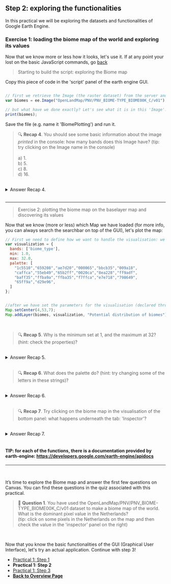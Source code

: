 ## Step 2: exploring the functionalities
In this practical we will be exploring the datasets and functionalities of Google Earth Engine.


### Exercise 1: loading the biome map of the world and exploring its values

Now that we know more or less how it looks, let's use it. 
If at any point your lost on the basic JavaScript commands, go [back](https://cagecode.github.io/WFE-practicals/practical1/intro.html)

> Starting to build the script: exploring the Biome map 

Copy this piece of code in the 'script' panel of the earth engine GUI. 

```javascript

// first we retrieve the Image (the raster dataset) from the server and declare the variable
var biomes = ee.Image("OpenLandMap/PNV/PNV_BIOME-TYPE_BIOME00K_C/v01");

// but what have we done exactly? Let's see what it is in this 'Image'. 
print(biomes);

```

Save the file (e.g. name it 'BiomePlotting') and run it. 


> 🔍 **Recap 4**. You should see some basic information about the image *printed* in the console: how many bands does this Image have? (tip: try clicking on the Image name in the console) <br />
> <br />
> a) 1. <br />
> b) 5. <br />
> c) 8. <br />
> d) 16. <br />

<br />
<details>
<summary>Answer Recap 4.</summary>
Answer A. There is only one band available. This indicates that the Biome map consists of a single raster layer, meaning there are no multiple bands present. In contrast, for other types of data, such as average temperature per month, you would typically expect to see 12 bands — one raster layer for each month.
</details>
<br />

***


> Exercise 2: plotting the biome map on the baselayer map and discovering its values


Now that we know (more or less) which Map we have loaded (for more info, you can always search the searchbar on top of the GUI), let's plot the map: 


```javascript
// First we need to define how we want to handle the visualisation: we need to *declare a variable* that describes how/what we want to plot. 
var visualization = {
  bands: ['biome_type'],
  min: 1.0,
  max: 32.0,
  palette: [
    "1c5510","659208","ae7d20","000065","bbcb35","009a18",
    "caffca","55eb49","65b2ff","0020ca","8ea228","ff9adf",
    "baff35","ffba9a","ffba35","f7ffca","e7e718","798649",
    "65ff9a","d29e96",
  ]
};


//after we have set the parameters for the visualisation (declared through the variable 'visualization'we can actually plot: 
Map.setCenter(4,53,7);
Map.addLayer(biomes, visualization, "Potential distribution of biomes");

```

<br />

> 🔍 **Recap 5**. Why is the minimum set at 1, and the maximum at 32? (hint: check the properties)? <br />

<br />
<details>
<summary>Answer Recap 5.</summary>
If you look in the properties, you will see 20 different classes. However, underneath 'biome_type_class_values' you will see that the data ranges from 1 (index 0) to 32 (index 19).
</details>
<br />

> 🔍 **Recap 6**. What does the palette do? (hint: try changing some of the letters in these strings)? <br />

<br />
<details>
<summary>Answer Recap 6.</summary>
The palette colors the different biome types, of which there are 20.
</details>
<br />

> 🔍 **Recap 7**. Try clicking on the biome map in the visualisation of the bottom panel: what happens underneath the tab: 'Inspector'? <br />

<br />
<details>
<summary>Answer Recap 7.</summary>
The inspector shows the value of the raster cell for the visualized map. You are thus 'inspecting' the raster.
</details>
<br />


#### TIP: for each of the functions, there is a documentation provided by earth-engine: https://developers.google.com/earth-engine/apidocs

***
<br />

It’s time to explore the Biome map and answer the first few questions on Canvas. You can find these questions in the quiz associated with this practical.

> 📝 **Question 1**. You have used the OpenLandMap/PNV/PNV_BIOME-TYPE_BIOME00K_C/v01 dataset to make a biome map of the world.
> What is the dominant pixel value in the Netherlands? <br />
> (tip: click on some pixels in the Netherlands on the map and then check the value in the 'inspector' panel on the right)

<br />


Now that you know the basic functionalities of the GUI (Graphical User Interface), let's try an actual application. Continue with step 3!


<nav>
  <ul>
    <li><a href="https://cagecode.github.io/WFE-practicals/practical1/intro.html">Practical 1: Step 1</a></li>
    <li><strong>Practical 1: Step 2</strong></li>
    <li><a href="https://cagecode.github.io/WFE-practicals/practical1/understandinggradients.html">Practical 1: Step 3</a></li>
    <li><a href="https://cagecode.github.io/WFE-practicals/"><b>Back to Overview Page</b></a></li>
  </ul>
</nav>

